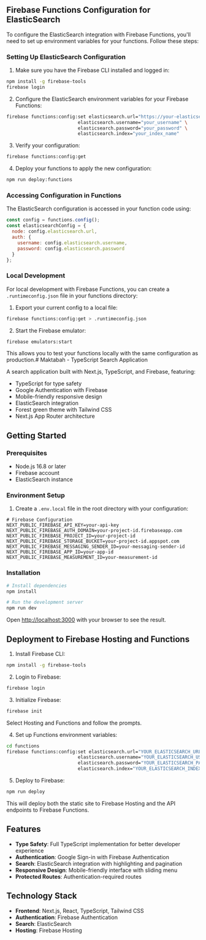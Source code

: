 ## Firebase Functions Configuration for ElasticSearch

To configure the ElasticSearch integration with Firebase Functions, you'll need to set up environment variables for your functions. Follow these steps:

### Setting Up ElasticSearch Configuration

1. Make sure you have the Firebase CLI installed and logged in:
```bash
npm install -g firebase-tools
firebase login
```

2. Configure the ElasticSearch environment variables for your Firebase Functions:
```bash
firebase functions:config:set elasticsearch.url="https://your-elasticsearch-instance.com" \
                          elasticsearch.username="your_username" \
                          elasticsearch.password="your_password" \
                          elasticsearch.index="your_index_name"
```

3. Verify your configuration:
```bash
firebase functions:config:get
```

4. Deploy your functions to apply the new configuration:
```bash
npm run deploy:functions
```

### Accessing Configuration in Functions

The ElasticSearch configuration is accessed in your function code using:

```javascript
const config = functions.config();
const elasticsearchConfig = {
  node: config.elasticsearch.url,
  auth: {
    username: config.elasticsearch.username,
    password: config.elasticsearch.password
  }
};
```

### Local Development

For local development with Firebase Functions, you can create a `.runtimeconfig.json` file in your functions directory:

1. Export your current config to a local file:
```bash
firebase functions:config:get > .runtimeconfig.json
```

2. Start the Firebase emulator:
```bash
firebase emulators:start
```

This allows you to test your functions locally with the same configuration as production.# Maktabah - TypeScript Search Application

A search application built with Next.js, TypeScript, and Firebase, featuring:

- TypeScript for type safety
- Google Authentication with Firebase
- Mobile-friendly responsive design
- ElasticSearch integration
- Forest green theme with Tailwind CSS
- Next.js App Router architecture

## Getting Started

### Prerequisites

- Node.js 16.8 or later
- Firebase account
- ElasticSearch instance

### Environment Setup

1. Create a `.env.local` file in the root directory with your configuration:

```
# Firebase Configuration
NEXT_PUBLIC_FIREBASE_API_KEY=your-api-key
NEXT_PUBLIC_FIREBASE_AUTH_DOMAIN=your-project-id.firebaseapp.com
NEXT_PUBLIC_FIREBASE_PROJECT_ID=your-project-id
NEXT_PUBLIC_FIREBASE_STORAGE_BUCKET=your-project-id.appspot.com
NEXT_PUBLIC_FIREBASE_MESSAGING_SENDER_ID=your-messaging-sender-id
NEXT_PUBLIC_FIREBASE_APP_ID=your-app-id
NEXT_PUBLIC_FIREBASE_MEASUREMENT_ID=your-measurement-id
```

### Installation

```bash
# Install dependencies
npm install

# Run the development server
npm run dev
```

Open [http://localhost:3000](http://localhost:3000) with your browser to see the result.

## Deployment to Firebase Hosting and Functions

1. Install Firebase CLI:
```bash
npm install -g firebase-tools
```

2. Login to Firebase:
```bash
firebase login
```

3. Initialize Firebase:
```bash
firebase init
```
Select Hosting and Functions and follow the prompts.

4. Set up Functions environment variables:
```bash
cd functions
firebase functions:config:set elasticsearch.url="YOUR_ELASTICSEARCH_URL" \
                          elasticsearch.username="YOUR_ELASTICSEARCH_USERNAME" \
                          elasticsearch.password="YOUR_ELASTICSEARCH_PASSWORD" \
                          elasticsearch.index="YOUR_ELASTICSEARCH_INDEX"
```

5. Deploy to Firebase:
```bash
npm run deploy
```

This will deploy both the static site to Firebase Hosting and the API endpoints to Firebase Functions.

## Features

- **Type Safety**: Full TypeScript implementation for better developer experience
- **Authentication**: Google Sign-in with Firebase Authentication
- **Search**: ElasticSearch integration with highlighting and pagination
- **Responsive Design**: Mobile-friendly interface with sliding menu
- **Protected Routes**: Authentication-required routes

## Technology Stack

- **Frontend**: Next.js, React, TypeScript, Tailwind CSS
- **Authentication**: Firebase Authentication
- **Search**: ElasticSearch
- **Hosting**: Firebase Hosting